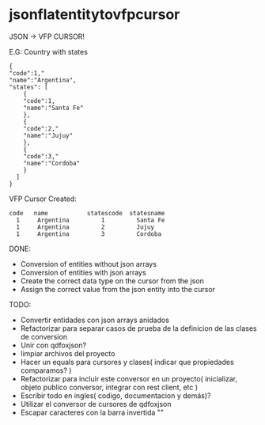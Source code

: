 # jsonflatentitytovfpcursor

JSON -> VFP CURSOR!

E.G:
Country with states

```
{
"code":1,"
"name":"Argentina",
"states": [
    {
    "code":1,
    "name":"Santa Fe"
    },
    {
    "code":2,"
    "name":"Jujuy"
    },
    {
    "code":3,"
    "name":"Cordoba"
    }
  ]
}
```
VFP Cursor Created:
```
code   name           statescode  statesname
  1     Argentina         1         Santa Fe
  1     Argentina         2         Jujuy
  1     Argentina         3         Cordoba
```

DONE:
* Conversion of entities without json arrays
* Conversion of entities with json arrays
* Create the correct data type on the cursor from the json
* Assign the correct value from the json entity into the cursor

TODO:
* Convertir entidades con json arrays anidados
* Refactorizar para separar casos de prueba de la definicion de las clases de conversion
* Unir con qdfoxjson?
* limpiar archivos del proyecto
* Hacer un equals para cursores y clases( indicar que propiedades comparamos? )
* Refactorizar para incluir este conversor en un proyecto( inicializar, objeto publico conversor, integrar con rest client, etc )
* Escribir todo en ingles( codigo, documentacion y demás)?
* Utilizar el conversor de cursores de qdfoxjson
* Escapar caracteres con la barra invertida "\"


